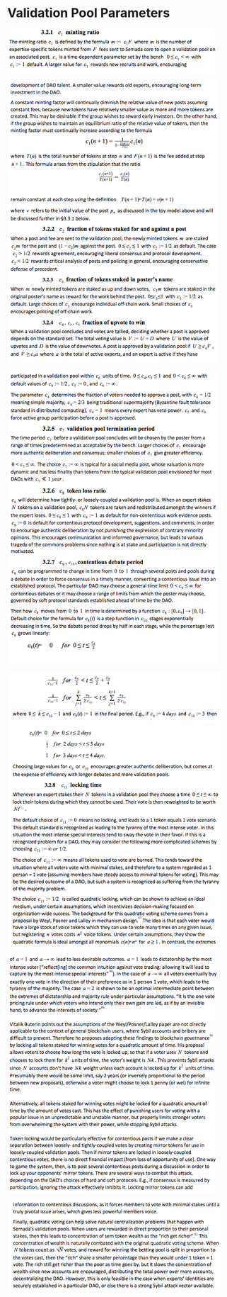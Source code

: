 # Validation Pool Parameters

![](../../.gitbook/assets/image%20%286%29.png)

![](../../.gitbook/assets/image%20%287%29.png)

![](../../.gitbook/assets/image%20%289%29.png)

![](../../.gitbook/assets/image%20%2811%29.png)

![](../../.gitbook/assets/image%20%2823%29.png)

![](../../.gitbook/assets/image%20%2813%29.png)

